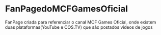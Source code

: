# FanPagedoMCFGamesOficial
FanPage criada para referenciar o canal MCF Games Oficial, onde existem duas plataformas(YouTube e COS.TV) que são postados vídeos de jogos
